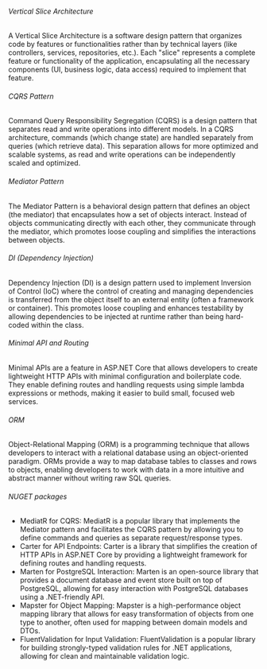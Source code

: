 ###### Vertical Slice Architecture
A Vertical Slice Architecture is a software design pattern that organizes code by features or functionalities rather than by technical layers (like controllers, services, repositories, etc.). Each "slice" represents a complete feature or functionality of the application, encapsulating all the necessary components (UI, business logic, data access) required to implement that feature.

###### CQRS Pattern
Command Query Responsibility Segregation (CQRS) is a design pattern that separates read and write operations into different models. In a CQRS architecture, commands (which change state) are handled separately from queries (which retrieve data). This separation allows for more optimized and scalable systems, as read and write operations can be independently scaled and optimized.

###### Mediator Pattern
The Mediator Pattern is a behavioral design pattern that defines an object (the mediator) that encapsulates how a set of objects interact. Instead of objects communicating directly with each other, they communicate through the mediator, which promotes loose coupling and simplifies the interactions between objects.

###### DI (Dependency Injection)
Dependency Injection (DI) is a design pattern used to implement Inversion of Control (IoC) where the control of creating and managing dependencies is transferred from the object itself to an external entity (often a framework or container). This promotes loose coupling and enhances testability by allowing dependencies to be injected at runtime rather than being hard-coded within the class.

###### Minimal API and Routing
Minimal APIs are a feature in ASP.NET Core that allows developers to create lightweight HTTP APIs with minimal configuration and boilerplate code. They enable defining routes and handling requests using simple lambda expressions or methods, making it easier to build small, focused web services.

###### ORM
Object-Relational Mapping (ORM) is a programming technique that allows developers to interact with a relational database using an object-oriented paradigm. ORMs provide a way to map database tables to classes and rows to objects, enabling developers to work with data in a more intuitive and abstract manner without writing raw SQL queries.

###### NUGET packages
- MediatR for CQRS: MediatR is a popular library that implements the Mediator pattern and facilitates the CQRS pattern by allowing you to define commands and queries as separate request/response types.
- Carter for API Endpoints: Carter is a library that simplifies the creation of HTTP APIs in ASP.NET Core by providing a lightweight framework for defining routes and handling requests.
- Marten for PostgreSQL Interaction: Marten is an open-source library that provides a document database and event store built on top of PostgreSQL, allowing for easy interaction with PostgreSQL databases using a .NET-friendly API.
- Mapster for Object Mapping: Mapster is a high-performance object mapping library that allows for easy transformation of objects from one type to another, often used for mapping between domain models and DTOs.
- FluentValidation for Input Validation: FluentValidation is a popular library for building strongly-typed validation rules for .NET applications, allowing for clean and maintainable validation logic.